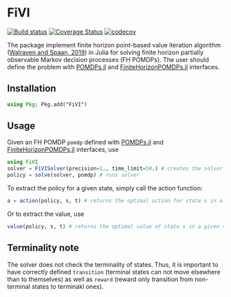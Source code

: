 # FiVI

[![Build status](https://travis-ci.org/Omastto1/FiVI.jl.svg?branch=master)](https://travis-ci.org/github/Omastto1/FiVI.jl)
[![Coverage Status](https://coveralls.io/repos/github/Omastto1/FiVI.jl/badge.svg?branch=master)](https://coveralls.io/github/Omastto1/FiVI.jl?branch=master)
[![codecov](https://codecov.io/gh/Omastto1/FiVI.jl/branch/master/graph/badge.svg)](https://codecov.io/gh/Omastto1/FiVI.jl)

The package implement finite horizon point-based value iteration algorithm ([Walraven and Spaan, 2019](https://www.st.ewi.tudelft.nl/mtjspaan/pub/Walraven19jair.pdf)) in Julia for solving finite horizon partially observable Markov decision  processes (FH POMDPs). The user should define the problem with [POMDPs.jl](https://github.com/JuliaPOMDP/POMDPs.jl) and [FiniteHorizonPOMDPs.jl](https://github.com/JuliaPOMDP/FiniteHorizonPOMDPs.jl) interfaces.

## Installation

```julia
using Pkg; Pkg.add("FiVI")
```

## Usage

Given an FH POMDP `pomdp` defined with [POMDPs.jl](https://github.com/JuliaPOMDP/POMDPs.jl) and [FiniteHorizonPOMDPs.jl](https://github.com/JuliaPOMDP/FiniteHorizonPOMDPs.jl) interfaces, use

```julia
using FiVI
solver = FiVISolver(precision=1., time_limit=50.) # creates the solver
policy = solve(solver, pomdp) # runs solver
```
To extract the policy for a given state, simply call the action function:

```julia
a = action(policy, s, t) # returns the optimal action for state s in a given stage t
```

Or to extract the value, use
```julia
value(policy, s, t) # returns the optimal value of state s in a given stage t
```

## Terminality note
The solver does not check the terminality of states. Thus, it is important to have correctly defined `transition` (terminal states can not move elsewhere than to themselves) as well as `reward` (reward only transition from non-terminal states to terminakl ones).
